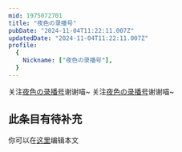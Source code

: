```yaml
---
mid: 1975072701
title: "夜色の录播号"
pubDate: "2024-11-04T11:22:11.007Z"
updatedDate: "2024-11-04T11:22:11.007Z"
profile:
  {
    Nickname: ["夜色の录播号"],
  }
---
```


关注[夜色の录播号](https://space.bilibili.com/1975072701)谢谢喵~ 关注[夜色の录播号](https://space.bilibili.com/1975072701)谢谢喵~

## 此条目有待补充
你可以在[这里](https://github.com/Yuhanawa/VTuber.ICU-Content/edit/master/v/夜色の录播号/index.md)编辑本文
